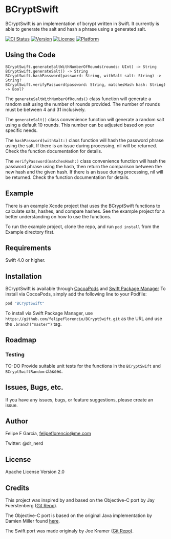 # BCryptSwift

BCryptSwift is an implementation of bcrypt written in Swift. It currently is able to generate the salt and hash a phrase using a generated salt.


[![CI Status](http://img.shields.io/travis/fatface/BCryptSwift.svg?style=flat)](https://travis-ci.org/fatface/BCryptSwift)
[![Version](https://img.shields.io/cocoapods/v/BCryptSwift.svg?style=flat)](http://cocoapods.org/pods/BCryptSwift)
[![License](https://img.shields.io/cocoapods/l/BCryptSwift.svg?style=flat)](http://cocoapods.org/pods/BCryptSwift)
[![Platform](https://img.shields.io/cocoapods/p/BCryptSwift.svg?style=flat)](http://cocoapods.org/pods/BCryptSwift)

## Using the Code

```
BCryptSwift.generateSaltWithNumberOfRounds(rounds: UInt) -> String
BCryptSwift.generateSalt() -> String
BCryptSwift.hashPassword(password: String, withSalt salt: String) -> String?
BCryptSwift.verifyPassword(password: String, matchesHash hash: String) -> Bool?
```

The `generateSaltWithNumberOfRounds()` class function will generate a random salt using the number of rounds provided. The number of rounds must be between 4 and 31 inclusively.

The `generateSalt()` class convenience function will generate a random salt using a default 10 rounds. This number can be adjusted based on your specific needs.

The `hashPassword(withSalt:)` class function will hash the password phrase using the salt. If there is an issue during processing, nil will be returned. Check the function documentation for details.

The `verifyPassword(matchesHash:)` class convenience function will hash the password phrase using the hash, then return the comparison between the new hash and the given hash. If there is an issue during processing, nil will be returned. Check the function documentation for details.

## Example

There is an example Xcode project that uses the BCryptSwift functions to calculate salts, hashes, and compare hashes. See the example project for a better understanding on how to use the functions.

To run the example project, clone the repo, and run `pod install` from the Example directory first.

## Requirements

Swift 4.0 or higher.

## Installation

BCryptSwift is available through [CocoaPods](http://cocoapods.org) and [Swift Package Manager](https://swift.org/package-manager/)
To install via CocoaPods, simply add the following line to your Podfile:

```ruby
pod "BCryptSwift"
```

To install via Swift Package Manager, use `https://github.com/felipeflorencio/BCryptSwift.git` as the URL and use the `.branch("master")` tag.

## Roadmap

### Testing

TO-DO
Provide suitable unit tests for the functions in the `BCryptSwift` and `BCryptSwiftRandom` classes.

## Issues, Bugs, etc.

If you have any issues, bugs, or feature suggestions, please create an issue.

## Author

Felipe F Garcia, felipeflorencio@me.com

Twitter: @dr_nerd

## License

Apache License Version 2.0

## Credits

This project was inspired by and based on the Objective-C port by Jay Fuerstenberg ([Git Repo](https://github.com/jayfuerstenberg/JFCommon)).

The Objective-C port is based on the original Java implementation by Damien Miller found [here](http://www.mindrot.org/projects/jBCrypt/).

The Swift port was made originaly by Joe Kramer ([Git Repo](https://github.com/meanjoe45/JKBCrypt)).
